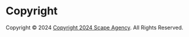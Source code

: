 # Copyright

Copyright &copy; 2024 [Copyright 2024 Scape Agency](https://www.scape.agency/ "Copyright 2024 Scape Agency website"). All Rights Reserved.

